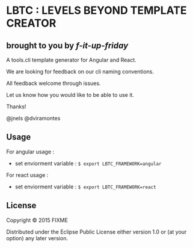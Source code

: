 # LBTC : LEVELS BEYOND TEMPLATE CREATOR
## brought to you by *f-it-up-friday*


A tools.cli template generator for Angular and React.

We are looking for feedback on our cli naming conventions.

All feedback welcome through issues.

Let us know how you would like to be able to use it.

Thanks!

@jnels @dviramontes

## Usage

For angular usage :

- set enviorment variable : `$ export LBTC_FRAMEWORK=angular`

For react usage :

- set enviorment variable : `$ export LBTC_FRAMEWORK=react`


## License

Copyright © 2015 FIXME

Distributed under the Eclipse Public License either version 1.0 or (at
your option) any later version.
